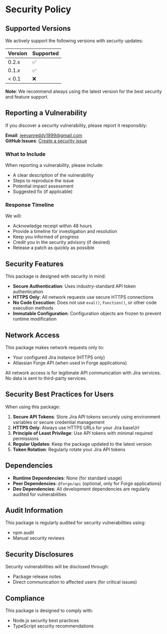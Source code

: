 # Security Policy

## Supported Versions

We actively support the following versions with security updates:

| Version | Supported          |
| ------- | ------------------ |
| 0.2.x   | :white_check_mark: |
| 0.1.x   | :white_check_mark: |
| < 0.1   | :x:                |

**Note**: We recommend always using the latest version for the best security and feature support.

## Reporting a Vulnerability

If you discover a security vulnerability, please report it responsibly:

**Email**: jeevanreddy1999@gmail.com  
**GitHub Issues**: [Create a security issue](https://github.com/narthia/jira-client/issues/new?template=security.md)

### What to Include

When reporting a vulnerability, please include:

- A clear description of the vulnerability
- Steps to reproduce the issue
- Potential impact assessment
- Suggested fix (if applicable)

### Response Timeline

We will:

- Acknowledge receipt within 48 hours
- Provide a timeline for investigation and resolution
- Keep you informed of progress
- Credit you in the security advisory (if desired)
- Release a patch as quickly as possible

## Security Features

This package is designed with security in mind:

- **Secure Authentication**: Uses industry-standard API token authentication
- **HTTPS Only**: All network requests use secure HTTPS connections
- **No Code Execution**: Does not use `eval()`, `Function()`, or other code execution methods
- **Immutable Configuration**: Configuration objects are frozen to prevent runtime modification

## Network Access

This package makes network requests only to:

- Your configured Jira instance (HTTPS only)
- Atlassian Forge API (when used in Forge applications)

All network access is for legitimate API communication with Jira services. No data is sent to third-party services.

## Security Best Practices for Users

When using this package:

1. **Secure API Tokens**: Store Jira API tokens securely using environment variables or secure credential management
2. **HTTPS Only**: Always use HTTPS URLs for your Jira baseUrl
3. **Principle of Least Privilege**: Use API tokens with minimal required permissions
4. **Regular Updates**: Keep the package updated to the latest version
5. **Token Rotation**: Regularly rotate your Jira API tokens

## Dependencies

- **Runtime Dependencies**: None (for standard usage)
- **Peer Dependencies**: `@forge/api` (optional, only for Forge applications)
- **Dev Dependencies**: All development dependencies are regularly audited for vulnerabilities

## Audit Information

This package is regularly audited for security vulnerabilities using:

- npm audit
- Manual security reviews

## Security Disclosures

Security vulnerabilities will be disclosed through:

- Package release notes
- Direct communication to affected users (for critical issues)

## Compliance

This package is designed to comply with:

- Node.js security best practices
- TypeScript security recommendations
